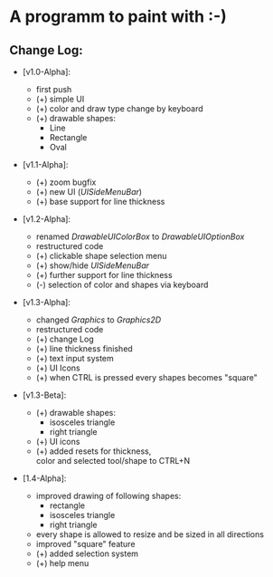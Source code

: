 # A programm to paint with :-)

## Change Log:
- [v1.0-Alpha]:
    + first push
    + (+) simple UI
    + (+) color and draw type change by keyboard
    + (+) drawable shapes:
        + Line
        + Rectangle
        + Oval


- [v1.1-Alpha]:
    + (+) zoom bugfix
    + (+) new UI (_UISideMenuBar_)
    + (+) base support for line thickness


- [v1.2-Alpha]:
    + renamed _DrawableUIColorBox_ to _DrawableUIOptionBox_
    + restructured code
    + (+) clickable shape selection menu
    + (+) show/hide _UISideMenuBar_
    + (+) further support for line thickness
    + (-) selection of color and shapes via keyboard
  

- [v1.3-Alpha]:
    + changed _Graphics_ to _Graphics2D_
    + restructured code
    + (+) change Log
    + (+) line thickness finished
    + (+) text input system
    + (+) UI Icons
    + (+) when CTRL is pressed every shapes becomes "square"


- [v1.3-Beta]:
    + (+) drawable shapes:
        + isosceles triangle
        + right triangle
    + (+) UI icons
    + (+) added resets for thickness,<br>
    color and selected tool/shape to CTRL+N 


- [1.4-Alpha]:
    + improved drawing of following shapes:
        + rectangle
        + isosceles triangle
        + right triangle
    + every shape is allowed to resize and be sized in all directions
    + improved "square" feature
    + (+) added selection system
    + (+) help menu

